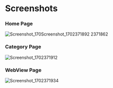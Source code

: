 # Screenshots
### Home Page

![Screenshot_170![Screenshot_1702371892](https://github.com/Ahmed5431/NewsCloud/assets/125130894/971c5f7c-9bb9-4982-9be2-c3c03054990b)
2371862](https://github.com/Ahmed5431/NewsCloud/assets/125130894/f30f67c7-c5c5-4178-b202-687aa2a6c59c)

### Category Page

![Screenshot_1702371912](https://github.com/Ahmed5431/NewsCloud/assets/125130894/93887ef3-7be9-480e-ac33-73a099d7b68b)

### WebView Page

![Screenshot_1702371934](https://github.com/Ahmed5431/NewsCloud/assets/125130894/e085a095-e555-4421-8df9-6bfdb7b85722)
